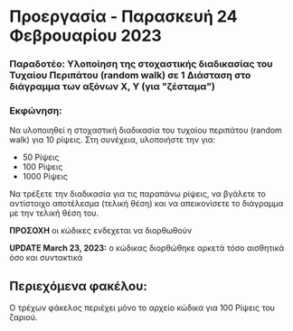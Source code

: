 # Προεργασία - Παρασκευή 24 Φεβρουαρίου 2023

### Παραδοτέο: Υλοποίηση της στοχαστικής διαδικασίας του Τυχαίου Περιπάτου (random walk) σε 1 Διάσταση στο διάγραμμα των αξόνων Χ, Υ (για "ζέσταμα")

### Εκφώνηση:

Να υλοποιηθεί η στοχαστική διαδικασία του τυχαίου περιπάτου (random walk) για 10 ρίψεις.
Στη συνέχεια, υλοποιήστε την για:

  * 50 Ρίψεις
  * 100 Ρίψεις
  * 1000 Ρίψεις

Να τρέξετε την διαδικασία για τις παραπάνω ρίψεις, να βγάλετε το αντίστοιχο αποτέλεσμα (τελική θέση) και να απεικονίσετε το διάγραμμα με την τελική θέση του.

**ΠΡΟΣΟΧΗ** οι κώδικες ενδεχεται να διορθωθούν

**UPDATE March 23, 2023:** ο κώδικας διορθώθηκε αρκετά τόσο αισθητικά όσο και συντακτικά

## Περιεχόμενα φακέλου:

Ο τρέχων φάκελος περιέχει μόνο το αρχείο κώδικα για 100 Ρίψεις του ζαριού.
